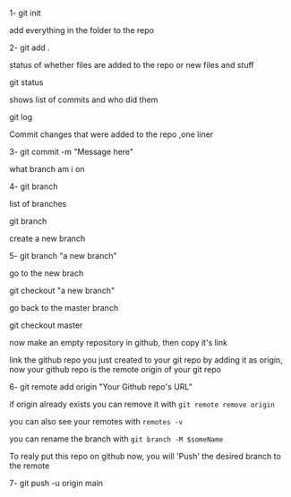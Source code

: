 <!-- initialize empty git repo -->

1- git init

add everything in the folder to the repo

2- git add .

status of whether files are added to the repo or new files and stuff

git status

shows list of commits and who did them

git log

Commit changes that were added to the repo ,one liner

3- git commit -m "Message here"

what branch am i on

4- git branch

list of branches

git branch

create a new branch

5- git branch "a new branch"

go to the new brach

git checkout "a new branch"

go back to the master branch

git checkout master

now make an empty repository in github, then copy it's link

link the github repo you just created to your git repo by adding it as origin, now your github repo is the remote origin of your git repo

6- git remote add origin "Your Github repo's URL"

if origin already exists you can remove it with `git remote remove origin`

you can also see your remotes with `remotes -v` 

you can rename the branch with `git branch -M $someName`

To realy put this repo on github now, you will 'Push' the desired branch to the remote

7- git push -u origin main    



